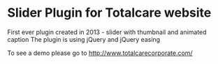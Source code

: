 Slider Plugin for Totalcare website
======================================
First ever plugin created in 2013 - slider with thumbnail and animated caption
The plugin is using jQuery and jQuery easing

To see a demo please go to http://www.totalcarecorporate.com/